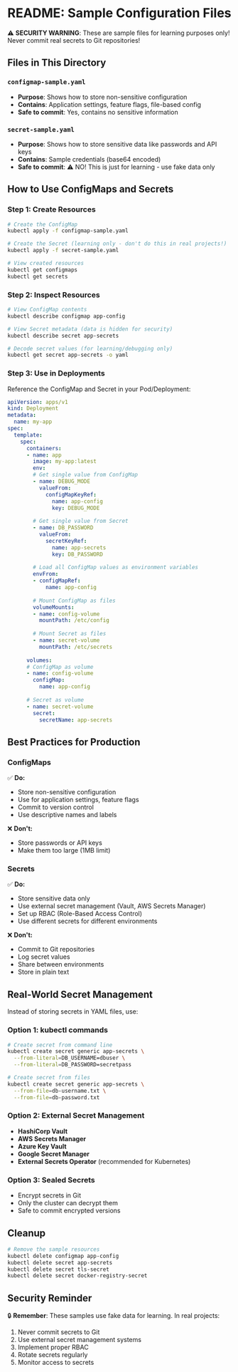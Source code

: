 # README: Sample Configuration Files

⚠️  **SECURITY WARNING**: These are sample files for learning purposes only!
Never commit real secrets to Git repositories!

## Files in This Directory

### `configmap-sample.yaml`
- **Purpose**: Shows how to store non-sensitive configuration
- **Contains**: Application settings, feature flags, file-based config
- **Safe to commit**: Yes, contains no sensitive information

### `secret-sample.yaml`
- **Purpose**: Shows how to store sensitive data like passwords and API keys
- **Contains**: Sample credentials (base64 encoded)
- **Safe to commit**: ⚠️  NO! This is just for learning - use fake data only

## How to Use ConfigMaps and Secrets

### Step 1: Create Resources
```bash
# Create the ConfigMap
kubectl apply -f configmap-sample.yaml

# Create the Secret (learning only - don't do this in real projects!)
kubectl apply -f secret-sample.yaml

# View created resources
kubectl get configmaps
kubectl get secrets
```

### Step 2: Inspect Resources
```bash
# View ConfigMap contents
kubectl describe configmap app-config

# View Secret metadata (data is hidden for security)
kubectl describe secret app-secrets

# Decode secret values (for learning/debugging only)
kubectl get secret app-secrets -o yaml
```

### Step 3: Use in Deployments
Reference the ConfigMap and Secret in your Pod/Deployment:

```yaml
apiVersion: apps/v1
kind: Deployment
metadata:
  name: my-app
spec:
  template:
    spec:
      containers:
      - name: app
        image: my-app:latest
        env:
        # Get single value from ConfigMap
        - name: DEBUG_MODE
          valueFrom:
            configMapKeyRef:
              name: app-config
              key: DEBUG_MODE
        
        # Get single value from Secret
        - name: DB_PASSWORD
          valueFrom:
            secretKeyRef:
              name: app-secrets
              key: DB_PASSWORD
        
        # Load all ConfigMap values as environment variables
        envFrom:
        - configMapRef:
            name: app-config
        
        # Mount ConfigMap as files
        volumeMounts:
        - name: config-volume
          mountPath: /etc/config
        
        # Mount Secret as files
        - name: secret-volume
          mountPath: /etc/secrets
      
      volumes:
      # ConfigMap as volume
      - name: config-volume
        configMap:
          name: app-config
      
      # Secret as volume
      - name: secret-volume
        secret:
          secretName: app-secrets
```

## Best Practices for Production

### ConfigMaps
✅ **Do:**
- Store non-sensitive configuration
- Use for application settings, feature flags
- Commit to version control
- Use descriptive names and labels

❌ **Don't:**
- Store passwords or API keys
- Make them too large (1MB limit)

### Secrets
✅ **Do:**
- Store sensitive data only
- Use external secret management (Vault, AWS Secrets Manager)
- Set up RBAC (Role-Based Access Control)
- Use different secrets for different environments

❌ **Don't:**
- Commit to Git repositories
- Log secret values
- Share between environments
- Store in plain text

## Real-World Secret Management

Instead of storing secrets in YAML files, use:

### Option 1: kubectl commands
```bash
# Create secret from command line
kubectl create secret generic app-secrets \
  --from-literal=DB_USERNAME=dbuser \
  --from-literal=DB_PASSWORD=secretpass

# Create secret from files
kubectl create secret generic app-secrets \
  --from-file=db-username.txt \
  --from-file=db-password.txt
```

### Option 2: External Secret Management
- **HashiCorp Vault**
- **AWS Secrets Manager**
- **Azure Key Vault**
- **Google Secret Manager**
- **External Secrets Operator** (recommended for Kubernetes)

### Option 3: Sealed Secrets
- Encrypt secrets in Git
- Only the cluster can decrypt them
- Safe to commit encrypted versions

## Cleanup

```bash
# Remove the sample resources
kubectl delete configmap app-config
kubectl delete secret app-secrets
kubectl delete secret tls-secret
kubectl delete secret docker-registry-secret
```

## Security Reminder

🔒 **Remember**: These samples use fake data for learning. In real projects:
1. Never commit secrets to Git
2. Use external secret management systems
3. Implement proper RBAC
4. Rotate secrets regularly
5. Monitor access to secrets